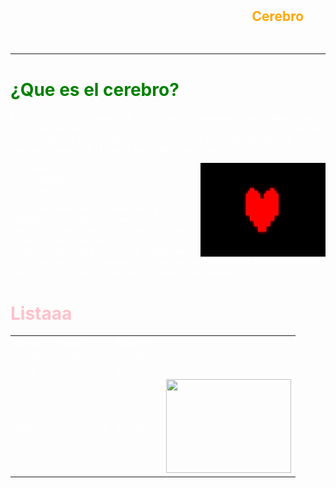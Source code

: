 <html>
      <head>
	  <title>¿Como funcionan?</title>
	  </head>
	  <h2><marquee><p style="color:orange;">Cerebro</p></H2></marquee>
   <hr color="orange" size=6>
  
   <body background="images.jpg">
   <p><h1><font color="green">¿Que es el cerebro?</h1></p>
   <p><FONT COLOR="white">El cerebro (del latín cerebrum, con su raíz indoeuropea «ker», cabeza, en lo alto de la cabeza y «brum», llevar; teniendo el significado arcaico de lo que lleva la cabeza) es un órgano que centraliza la actividad del sistema nervioso y existe en la mayor parte de los animales.1</p>

<p><img src="descarga.jpg" align="right" width="200" height="150" /></p>
<p><UL TYPE=circle></p>
    <LI> Cerebro
    <LI> Amagdala
    <LI> Corteza
    </UL>
	<p>Desde un punto de vista evolutivo y biológico, la función del cerebro como órgano, es ejercer un control centralizado sobre los demás órganos del cuerpo. El cerebro actúa sobre el resto del organismo por la generación de patrones de actividad muscular o por la producción y secreción de sustancias químicas llamadas hormonas.</p>
	<h1><font color="pink">Listaaa</h1>

<table>
<tr>
  <td><strong><font color="white">Curso</strong></td>
  <td><strong><font color="white">Horas</strong></td>
  <td><strong><font color="white">Horario</strong></td>
</tr>

<tr>
  <td><font color="white">Cerebro</td>
  <td><font color="white">Cerebrito</td>
  <td><font color="white">Cerebrote</td>
</tr>

<tr>
  <td><font color="white">HTML</td>
  <td><font color="white">Clase</td>
  <td><font color="white">Sauce</td>
</tr>

<tr>

 <td><font color="white">Water</td>
  <td><font color="white">Paco Salaza</td>
  <td><font color="white">paquitoo</td>
<td class="b3">

<img src="jv.jpg" width="200px" height="150px">


</td>
</tr>



</td>
</table>
</body>
</html>


